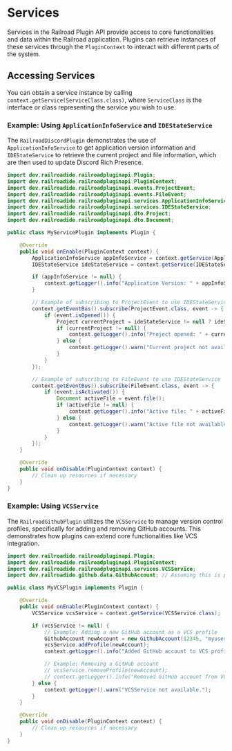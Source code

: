 # Services

Services in the Railroad Plugin API provide access to core functionalities and data within the Railroad application. Plugins can retrieve instances of these services through the `PluginContext` to interact with different parts of the system.

## Accessing Services

You can obtain a service instance by calling `context.getService(ServiceClass.class)`, where `ServiceClass` is the interface or class representing the service you wish to use.

### Example: Using `ApplicationInfoService` and `IDEStateService`

The `RailroadDiscordPlugin` demonstrates the use of `ApplicationInfoService` to get application version information and `IDEStateService` to retrieve the current project and file information, which are then used to update Discord Rich Presence.

```java
import dev.railroadide.railroadpluginapi.Plugin;
import dev.railroadide.railroadpluginapi.PluginContext;
import dev.railroadide.railroadpluginapi.events.ProjectEvent;
import dev.railroadide.railroadpluginapi.events.FileEvent;
import dev.railroadide.railroadpluginapi.services.ApplicationInfoService;
import dev.railroadide.railroadpluginapi.services.IDEStateService;
import dev.railroadide.railroadpluginapi.dto.Project;
import dev.railroadide.railroadpluginapi.dto.Document;

public class MyServicePlugin implements Plugin {

    @Override
    public void onEnable(PluginContext context) {
        ApplicationInfoService appInfoService = context.getService(ApplicationInfoService.class);
        IDEStateService ideStateService = context.getService(IDEStateService.class);

        if (appInfoService != null) {
            context.getLogger().info("Application Version: " + appInfoService.getVersion());
        }

        // Example of subscribing to ProjectEvent to use IDEStateService
        context.getEventBus().subscribe(ProjectEvent.class, event -> {
            if (event.isOpened()) {
                Project currentProject = ideStateService != null ? ideStateService.getCurrentProject() : null;
                if (currentProject != null) {
                    context.getLogger().info("Project opened: " + currentProject.getAlias());
                } else {
                    context.getLogger().warn("Current project not available via IDEStateService.");
                }
            }
        });

        // Example of subscribing to FileEvent to use IDEStateService
        context.getEventBus().subscribe(FileEvent.class, event -> {
            if (event.isActivated()) {
                Document activeFile = event.file();
                if (activeFile != null) {
                    context.getLogger().info("Active file: " + activeFile.getName());
                } else {
                    context.getLogger().warn("Active file not available.");
                }
            }
        });
    }

    @Override
    public void onDisable(PluginContext context) {
        // Clean up resources if necessary
    }
}
```

### Example: Using `VCSService`

The `RailroadGithubPlugin` utilizes the `VCSService` to manage version control profiles, specifically for adding and removing GitHub accounts. This demonstrates how plugins can extend core functionalities like VCS integration.

```java
import dev.railroadide.railroadpluginapi.Plugin;
import dev.railroadide.railroadpluginapi.PluginContext;
import dev.railroadide.railroadpluginapi.services.VCSService;
import dev.railroadide.github.data.GithubAccount; // Assuming this is part of your plugin's data model

public class MyVCSPlugin implements Plugin {

    @Override
    public void onEnable(PluginContext context) {
        VCSService vcsService = context.getService(VCSService.class);

        if (vcsService != null) {
            // Example: Adding a new GitHub account as a VCS profile
            GithubAccount newAccount = new GithubAccount(12345, "myusername", "token123"); // Dummy data
            vcsService.addProfile(newAccount);
            context.getLogger().info("Added GitHub account to VCS profiles.");

            // Example: Removing a GitHub account
            // vcsService.removeProfile(newAccount);
            // context.getLogger().info("Removed GitHub account from VCS profiles.");
        } else {
            context.getLogger().warn("VCSService not available.");
        }
    }

    @Override
    public void onDisable(PluginContext context) {
        // Clean up resources if necessary
    }
}
```